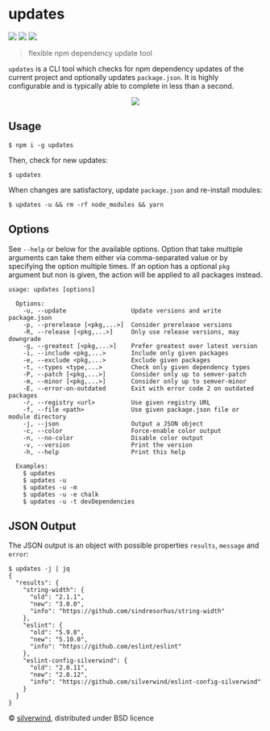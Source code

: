 # updates
[![](https://img.shields.io/npm/v/updates.svg?style=flat)](https://www.npmjs.org/package/updates) [![](https://img.shields.io/npm/dm/updates.svg)](https://www.npmjs.org/package/updates) [![](https://api.travis-ci.org/silverwind/updates.svg?style=flat)](https://travis-ci.org/silverwind/updates)
> flexible npm dependency update tool

`updates` is a CLI tool which checks for npm dependency updates of the current project and optionally updates `package.json`. It is highly configurable and is typically able to complete in less than a second.

<p align="center">
  <img src="https://i.imgur.com/tI7rp0g.png"/>
</p>

## Usage

```console
$ npm i -g updates
```

Then, check for new updates:
```console
$ updates
```

When changes are satisfactory, update `package.json` and re-install modules:
```console
$ updates -u && rm -rf node_modules && yarn
```

## Options

See `--help` or below for the available options. Option that take multiple arguments can take them either via comma-separated value or by specifying the option multiple times. If an option has a optional `pkg` argument but non is given, the action will be applied to all packages instead.

```
usage: updates [options]

  Options:
    -u, --update                  Update versions and write package.json
    -p, --prerelease [<pkg,...>]  Consider prerelease versions
    -R, --release [<pkg,...>]     Only use release versions, may downgrade
    -g, --greatest [<pkg,...>]    Prefer greatest over latest version
    -i, --include <pkg,...>       Include only given packages
    -e, --exclude <pkg,...>       Exclude given packages
    -t, --types <type,...>        Check only given dependency types
    -P, --patch [<pkg,...>]       Consider only up to semver-patch
    -m, --minor [<pkg,...>]       Consider only up to semver-minor
    -E, --error-on-outdated       Exit with error code 2 on outdated packages
    -r, --registry <url>          Use given registry URL
    -f, --file <path>             Use given package.json file or module directory
    -j, --json                    Output a JSON object
    -c, --color                   Force-enable color output
    -n, --no-color                Disable color output
    -v, --version                 Print the version
    -h, --help                    Print this help

  Examples:
    $ updates
    $ updates -u
    $ updates -u -m
    $ updates -u -e chalk
    $ updates -u -t devDependencies
```

## JSON Output

The JSON output is an object with possible properties `results`, `message` and `error`:

```console
$ updates -j | jq
{
  "results": {
    "string-width": {
      "old": "2.1.1",
      "new": "3.0.0",
      "info": "https://github.com/sindresorhus/string-width"
    },
    "eslint": {
      "old": "5.9.0",
      "new": "5.10.0",
      "info": "https://github.com/eslint/eslint"
    },
    "eslint-config-silverwind": {
      "old": "2.0.11",
      "new": "2.0.12",
      "info": "https://github.com/silverwind/eslint-config-silverwind"
    }
  }
}
```

© [silverwind](https://github.com/silverwind), distributed under BSD licence
